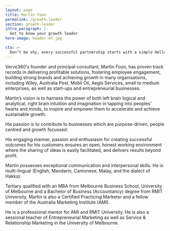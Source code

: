 ```yaml
---
layout: page
title: Martin Foon
permalink: /growth-leader
section: growth-leader
intro_paragraph: |-
  Get to know your growth leader
hero-image: header-mf.jpg

cta: >-
  Don’t be shy, every successful partnership starts with a simple Hello.
---
```


  Verve360's founder and principal consultant, Martin Foon, has proven track records in delivering profitable solutions, fostering employee engagement, building strong brands and achieving growth in many organisations, including Wiley, Australia Post, Mobil Oil, Aegis Services, small to medium enterprises, as well as start-ups and entrepreneurial businesses.


  Martin’s vision is to harness the power of both left brain logical and analytical, right brain intuition and imagination in tapping into peoples’ hearts and minds, to inspire and empower them to accelerate and achieve sustainable growth.

  His passion is to contribute to businesses which are purpose-driven, people centred and growth focussed.

  His engaging manner, passion and enthusiasm for creating successful outcomes for his customers ensures an open, honest working environment where the sharing of ideas is easily facilitated, and delivers results beyond profit.

  Martin possesses exceptional communication and interpersonal skills. He is multi-lingual (English, Mandarin, Cantonese, Malay, and the dialect of Hakka).

  Tertiary qualified with an MBA from Melbourne Business School, University of Melbourne and a Bachelor of Business (Accountancy) degree from RMIT University, Martin is also a Certified Practicing Marketer and a fellow member of the Australia Marketing Institute (AMI).
  
  He is a professional mentor for AMI and RMIT University. He is also a sessional teacher of Entrepreneurial Marketing as well as Service & Relationship Marketing in the University of Melbourne.